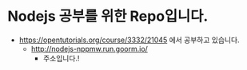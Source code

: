 # Nodejs 공부를 위한 Repo입니다.

+ https://opentutorials.org/course/3332/21045 에서 공부하고 있습니다.
	+ http://nodejs-nppmw.run.goorm.io/
		+ 주소입니다.!
